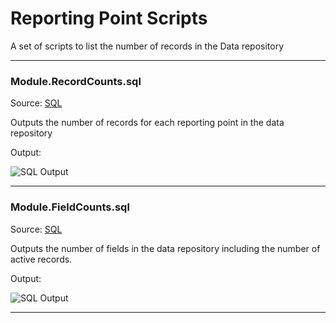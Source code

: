 Reporting Point Scripts
===

A set of scripts to list the number of records in the Data repository 

----------

### Module.RecordCounts.sql ###

Source: [SQL](Module.RecordCounts.sql)

Outputs the number of records for each reporting point in the data repository

Output:

![SQL Output](../../images/reportingpoint/Module.RecordCounts.png)

----------

### Module.FieldCounts.sql ###

Source: [SQL](Module.FieldCounts.sql)

Outputs the number of fields in the data repository including the number of active records.

Output:

![SQL Output](../../images/reportingpoint/Module.FieldCounts.png)

----------
